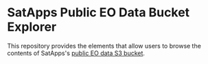 # SatApps Public EO Data Bucket Explorer

This repository provides the elements that allow users to browse the contents of SatApps's [public EO data S3 bucket](https://public-eo-data.s3-uk-1.sa-catapult.co.uk/index.html).
